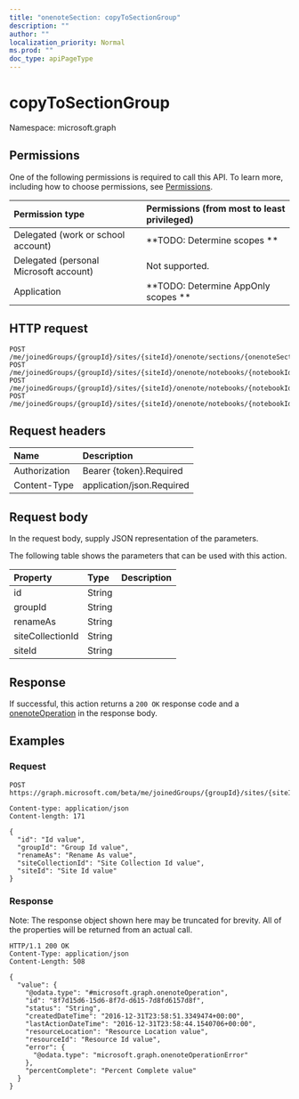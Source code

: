 ```yaml
---
title: "onenoteSection: copyToSectionGroup"
description: ""
author: ""
localization_priority: Normal
ms.prod: ""
doc_type: apiPageType
---
```


# copyToSectionGroup

Namespace: microsoft.graph



## Permissions
One of the following permissions is required to call this API. To learn more, including how to choose permissions, see [Permissions](/concepts/permissions-reference.md).

|Permission type|Permissions (from most to least privileged)|
|:---|:---|
|Delegated (work or school account)|**TODO: Determine scopes **|
|Delegated (personal Microsoft account)|Not supported.|
|Application|**TODO: Determine AppOnly scopes **|

## HTTP request
<!-- {
  "blockType": "ignored"
}
-->
``` http
POST /me/joinedGroups/{groupId}/sites/{siteId}/onenote/sections/{onenoteSectionId}/copyToSectionGroup
POST /me/joinedGroups/{groupId}/sites/{siteId}/onenote/notebooks/{notebookId}/sections/{onenoteSectionId}/copyToSectionGroup
POST /me/joinedGroups/{groupId}/sites/{siteId}/onenote/notebooks/{notebookId}/sections/{onenoteSectionId}/pages/{onenotePageId}/parentSection/copyToSectionGroup
POST /me/joinedGroups/{groupId}/sites/{siteId}/onenote/notebooks/{notebookId}/sections/{onenoteSectionId}/parentSectionGroup/sections/{onenoteSectionId}/copyToSectionGroup
```

## Request headers
|Name|Description|
|:---|:---|
|Authorization|Bearer {token}.Required|
|Content-Type|application/json.Required|

## Request body
In the request body, supply JSON representation of the parameters.

The following table shows the parameters that can be used with this action.

|Property|Type|Description|
|:---|:---|:---|
|id|String||
|groupId|String||
|renameAs|String||
|siteCollectionId|String||
|siteId|String||



## Response
If successful, this action returns a `200 OK` response code and a [onenoteOperation](../resources/onenoteoperation.md) in the response body.

## Examples

### Request
<!-- {
  "blockType": "request",
  "name": "onenotesection_copytosectiongroup"
}
-->
``` http
POST https://graph.microsoft.com/beta/me/joinedGroups/{groupId}/sites/{siteId}/onenote/sections/{onenoteSectionId}/copyToSectionGroup

Content-type: application/json
Content-length: 171

{
  "id": "Id value",
  "groupId": "Group Id value",
  "renameAs": "Rename As value",
  "siteCollectionId": "Site Collection Id value",
  "siteId": "Site Id value"
}
```

### Response
Note: The response object shown here may be truncated for brevity. All of the properties will be returned from an actual call.
<!-- {
  "blockType": "response",
  "truncated": true,
  "@odata.type": "microsoft.graph.onenoteoperation"
}
-->
``` http
HTTP/1.1 200 OK
Content-Type: application/json
Content-Length: 508

{
  "value": {
    "@odata.type": "#microsoft.graph.onenoteOperation",
    "id": "8f7d15d6-15d6-8f7d-d615-7d8fd6157d8f",
    "status": "String",
    "createdDateTime": "2016-12-31T23:58:51.3349474+00:00",
    "lastActionDateTime": "2016-12-31T23:58:44.1540706+00:00",
    "resourceLocation": "Resource Location value",
    "resourceId": "Resource Id value",
    "error": {
      "@odata.type": "microsoft.graph.onenoteOperationError"
    },
    "percentComplete": "Percent Complete value"
  }
}
```

